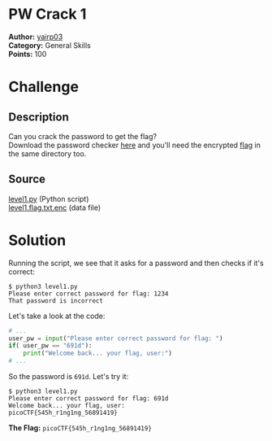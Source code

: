 # PW Crack 1

**Author:** [yairp03](https://github.com/yairp03)  
**Category:** General Skills  
**Points:** 100

# Challenge

## Description

Can you crack the password to get the flag?  
Download the password checker [here](./level1.py) and you'll need the encrypted [flag](./level1.flag.txt.enc) in the same directory too.

## Source

[level1.py](./level1.py) (Python script)  
[level1.flag.txt.enc](./level1.flag.txt.enc) (data file)

# Solution

Running the script, we see that it asks for a password and then checks if it's correct:

```
$ python3 level1.py
Please enter correct password for flag: 1234
That password is incorrect
```

Let's take a look at the code:

```python
# ...
user_pw = input("Please enter correct password for flag: ")
if( user_pw == "691d"):
    print("Welcome back... your flag, user:")
# ...
```

So the password is `691d`. Let's try it:

```
$ python3 level1.py
Please enter correct password for flag: 691d
Welcome back... your flag, user:
picoCTF{545h_r1ng1ng_56891419}
```

**The Flag:** `picoCTF{545h_r1ng1ng_56891419}`
